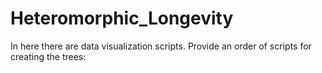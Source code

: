# Heteromorphic_Longevity
In here there are data visualization scripts. 
Provide an order of scripts for creating the trees: